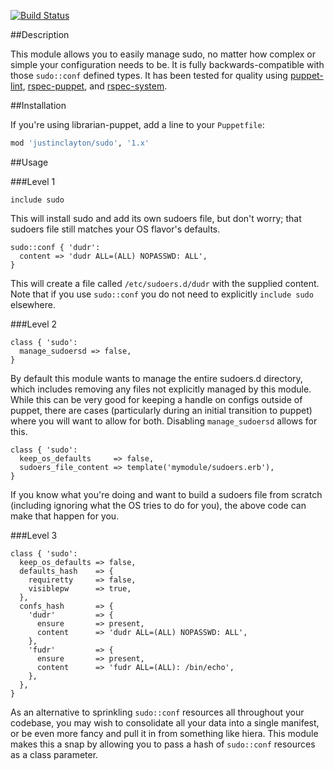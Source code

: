 [![Build Status](https://travis-ci.org/justinclayton/puppet-module-sudo.png?branch=master)](https://travis-ci.org/justinclayton/puppet-module-sudo)

##Description

This module allows you to easily manage sudo, no matter how complex or simple your configuration needs to be. It is fully backwards-compatible with those  ```sudo::conf``` defined types. It has been tested for quality using [puppet-lint](http://github.com/puppetlabs/puppet-lint), [rspec-puppet](http://github.com/rodjek/rspec-puppet), and [rspec-system](http://github.com/puppetlabs/rspec-system).

##Installation

If you're using librarian-puppet, add a line to your `Puppetfile`:

```ruby
mod 'justinclayton/sudo', '1.x'
```

##Usage

###Level 1

```puppet
include sudo
```

This will install sudo and add its own sudoers file, but don't worry; that sudoers file still matches your OS flavor's defaults.

```puppet
sudo::conf { 'dudr':
  content => 'dudr ALL=(ALL) NOPASSWD: ALL',
}
```

This will create a file called ```/etc/sudoers.d/dudr``` with the supplied content. Note that if you use ```sudo::conf``` you do not need to explicitly ```include sudo``` elsewhere.

###Level 2

```puppet
class { 'sudo':
  manage_sudoersd => false,
}
```

By default this module wants to manage the entire sudoers.d directory, which includes removing any files not explicitly managed by this module. While this can be very good for keeping a handle on configs outside of puppet, there are cases (particularly during an initial transition to puppet) where you will want to allow for both. Disabling ```manage_sudoersd``` allows for this.

```puppet
class { 'sudo':
  keep_os_defaults     => false,
  sudoers_file_content => template('mymodule/sudoers.erb'),
}
```

If you know what you're doing and want to build a sudoers file from scratch (including ignoring what the OS tries to do for you), the above code can make that happen for you.

###Level 3

```puppet
class { 'sudo':
  keep_os_defaults => false,
  defaults_hash    => {
    requiretty     => false,
    visiblepw      => true,
  },
  confs_hash       => {
    'dudr'         => {
      ensure       => present,
      content      => 'dudr ALL=(ALL) NOPASSWD: ALL',
    },
    'fudr'         => {
      ensure       => present,
      content      => 'fudr ALL=(ALL): /bin/echo',
    },
  },
}
```

As an alternative to sprinkling ```sudo::conf``` resources all throughout your codebase, you may wish to consolidate all your data into a single manifest, or be even more fancy and pull it in from something like hiera. This module makes this a snap by allowing you to pass a hash of ```sudo::conf``` resources as a class parameter.
